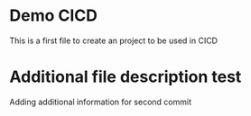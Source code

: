 # Demo CICD

This is a first file to create an project to be used in CICD

# Additional file description test

Adding additional information for second commit

